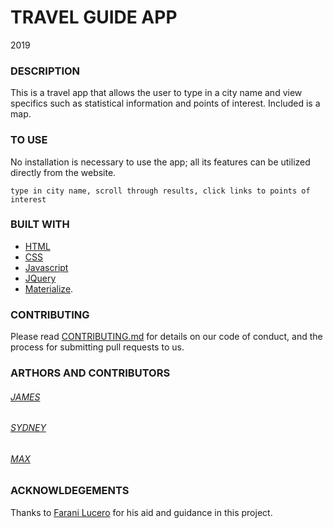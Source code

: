 # TRAVEL GUIDE APP
2019

### DESCRIPTION
This is a travel app that allows the user to type in a city name and view specifics such as statistical information and points of interest. Included is a map.

### TO USE
No installation is necessary to use the app; all its features can be utilized directly from the website.
```
type in city name, scroll through results, click links to points of interest
```

### BUILT WITH
* [HTML](https://html.com/)
* [CSS](https://www.w3schools.com/css/)
* [Javascript](https://www.javascript.com/)
* [JQuery](https://jquery.com/)
* [Materialize](https://materializecss.com/).

### CONTRIBUTING
Please read [CONTRIBUTING.md](https://github.com/maxskewes/Homework07/blob/readme-contributing/README.md) for details on our code of conduct, and the process for submitting pull requests to us.

### ARTHORS AND CONTRIBUTORS
###### [JAMES](https://github.com/alpinelife37)
###### [SYDNEY](https://github.com/sguitjens)
###### [MAX](https://github.com/maxskewes)

### ACKNOWLDEGEMENTS 
Thanks to [Farani Lucero](https://github.com/faranilucero) for his aid and guidance in this project.

